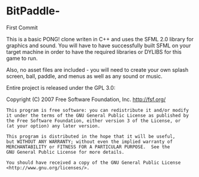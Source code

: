 BitPaddle-
==========

First Commit

This is a basic PONG! clone writen in C++ and uses the SFML 2.0 library for graphics and sound.  You will have to have
successfully built SFML on your target machine in order to have the required libraries or DYLIBS for this game to run.

Also, no asset files are included - you will need to create your own splash screen, ball, paddle, and menus as well as
any sound or music.

Entire project is released under the GPL 3.0:

Copyright (C) 2007 Free Software Foundation, Inc. <http://fsf.org/>


    This program is free software: you can redistribute it and/or modify
    it under the terms of the GNU General Public License as published by
    the Free Software Foundation, either version 3 of the License, or
    (at your option) any later version.

    This program is distributed in the hope that it will be useful,
    but WITHOUT ANY WARRANTY; without even the implied warranty of
    MERCHANTABILITY or FITNESS FOR A PARTICULAR PURPOSE.  See the
    GNU General Public License for more details.

    You should have received a copy of the GNU General Public License
    <http://www.gnu.org/licenses/>.


